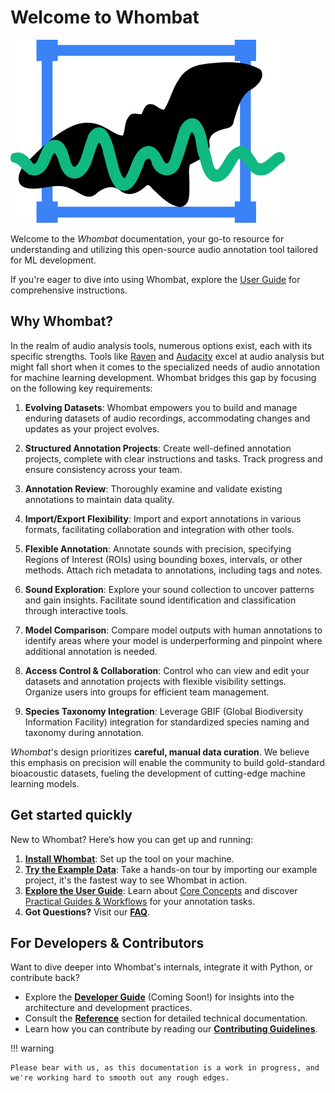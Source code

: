 # Welcome to Whombat

![Whombat Logo](assets/logo.svg)

Welcome to the _Whombat_ documentation, your go-to resource for understanding and utilizing this open-source audio annotation tool tailored for ML development.

If you're eager to dive into using Whombat, explore the [User Guide](user_guide/index.md) for comprehensive instructions.

## Why Whombat?

In the realm of audio analysis tools, numerous options exist, each with its specific strengths.
Tools like [Raven](https://www.ravensoundsoftware.com/) and [Audacity](https://www.audacityteam.org/) excel at audio analysis but might fall short when it comes to the specialized needs of audio annotation for machine learning development.
Whombat bridges this gap by focusing on the following key requirements:

1. **Evolving Datasets**: Whombat empowers you to build and manage enduring datasets of audio recordings, accommodating changes and updates as your project evolves.

2. **Structured Annotation Projects**: Create well-defined annotation projects, complete with clear instructions and tasks.
   Track progress and ensure consistency across your team.

3. **Annotation Review**: Thoroughly examine and validate existing annotations to maintain data quality.

4. **Import/Export Flexibility**: Import and export annotations in various formats, facilitating collaboration and integration with other tools.

5. **Flexible Annotation**: Annotate sounds with precision, specifying Regions of Interest (ROIs) using bounding boxes, intervals, or other methods.
   Attach rich metadata to annotations, including tags and notes.

6. **Sound Exploration**: Explore your sound collection to uncover patterns and gain insights.
   Facilitate sound identification and classification through interactive tools.

7. **Model Comparison**: Compare model outputs with human annotations to identify areas where your model is underperforming and pinpoint where additional annotation is needed.

8. **Access Control & Collaboration**: Control who can view and edit your datasets and annotation projects with flexible visibility settings. Organize users into groups for efficient team management.

9. **Species Taxonomy Integration**: Leverage GBIF (Global Biodiversity Information Facility) integration for standardized species naming and taxonomy during annotation.

_Whombat_'s design prioritizes **careful, manual data curation**.
We believe this emphasis on precision will enable the community to build gold-standard bioacoustic datasets, fueling the development of cutting-edge machine learning models.

## Get started quickly

New to Whombat? Here’s how you can get up and running:

1.  [**Install Whombat**](user_guide/installation.md): Set up the tool on your machine.
2.  [**Try the Example Data**](user_guide/guides/import.md): Take a hands-on tour by importing our example project, it's the fastest way to see Whombat in action.
3.  [**Explore the User Guide**](user_guide/index.md): Learn about [Core Concepts](user_guide/index.md) and discover [Practical Guides & Workflows](user_guide/guides/index.md) for your annotation tasks.
4.  **Got Questions?** Visit our [**FAQ**](user_guide/faq.md).

## For Developers & Contributors

Want to dive deeper into Whombat's internals, integrate it with Python, or contribute back?

- Explore the **[Developer Guide](developer_guide/index.md)** (Coming Soon\!) for insights into the architecture and development practices.
- Consult the **[Reference](reference/api.md)** section for detailed technical documentation.
- Learn how you can contribute by reading our **[Contributing Guidelines](CONTRIBUTING.md)**.

!!! warning

    Please bear with us, as this documentation is a work in progress, and we're working hard to smooth out any rough edges.
